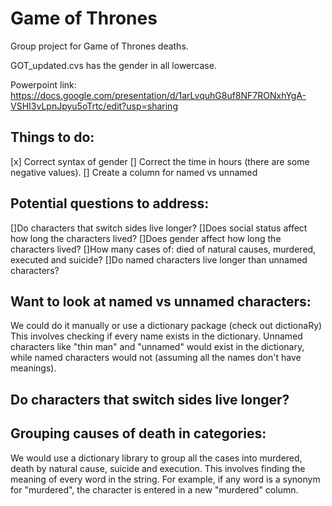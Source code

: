 # Game of Thrones

Group project for Game of Thrones deaths.

GOT_updated.cvs has the gender in all lowercase. 

Powerpoint link: https://docs.google.com/presentation/d/1arLvquhG8uf8NF7RONxhYgA-VSHI3vLpnJpyu5oTrtc/edit?usp=sharing

## Things to do:
[x] Correct syntax of gender
[] Correct the time in hours (there are some negative values).
[] Create a column for named vs unnamed

## Potential questions to address:
[]Do characters that switch sides live longer?
[]Does social status affect how long the characters lived?
[]Does gender affect how long the characters lived?
[]How many cases of: died of natural causes, murdered, executed and suicide?
[]Do named characters live longer than unnamed characters?


## Want to look at named vs unnamed characters:
We could do it manually or use a dictionary package (check out dictionaRy)
This involves checking if every name exists in the dictionary. Unnamed characters like "thin man" and "unnamed" would exist in the dictionary, while named characters would not (assuming all the names don't have meanings). 

## Do characters that switch sides live longer?

## Grouping causes of death in categories:
We would use a dictionary library to group all the cases into murdered, death by natural cause, suicide and execution. This involves finding the meaning of every word in the string. For example, if any word is a synonym for "murdered", the character is entered in a new "murdered" column. 

